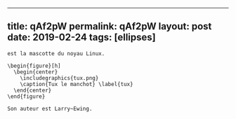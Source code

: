 ---
 title: qAf2pW
 permalink: qAf2pW
 layout: post
 date: 2019-02-24
 tags: [ellipses]
 ---

```latexLe manchot Tux (fig. \ref{tux})
est la mascotte du noyau Linux.

\begin{figure}[h]
  \begin{center}
    \includegraphics{tux.png}
    \caption{Tux le manchot} \label{tux}
  \end{center}
\end{figure}

Son auteur est Larry~Ewing.
```